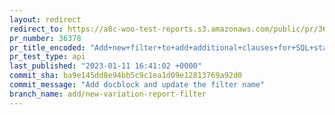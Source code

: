 ```yaml
---
layout: redirect
redirect_to: https://a8c-woo-test-reports.s3.amazonaws.com/public/pr/36378/api/index.html
pr_number: 36378
pr_title_encoded: "Add+new+filter+to+add+additional+clauses+for+SQL+statement+in+Variations+report"
pr_test_type: api
last_published: "2023-01-11 16:41:02 +0000"
commit_sha: ba9e145dd8e94bb5c9c1ea1d09e12813769a92d0
commit_message: "Add docblock and update the filter name"
branch_name: add/new-variation-report-filter
---
```

